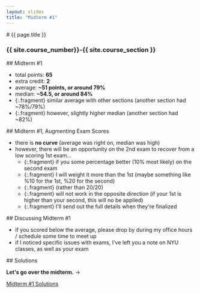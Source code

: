 ```yaml
---
layout: slides
title: "Midterm #1"
---
```

<section markdown="block" class="intro-slide">
# {{ page.title }}

### {{ site.course_number}}-{{ site.course_section }}

<p><small></small></p>
</section>
<section markdown="block">
## Midterm #1

* total points: __65__
* extra credit: __2__ 
* average: __~51 points, or around 79%__
* median: __~54.5, or around 84%__
* {:.fragment} similar average with other sections (another section had ~78%/79%)
* {:.fragment} however, slightly higher median (another section had ~82%)

</section>	

<section markdown="block">
## Midterm #1, Augmenting Exam Scores 

* there is __no curve__ (average was right on, median was high)
* however, there will be an opportunity on the 2nd exam to recover from a low scoring 1st exam...
	* {:.fragment} if you some percentage better (10% most likely) on the second exam
	* {:.fragment} I will weight it more than the 1st (maybe something like %10 for the 1st, %20 for the second)
	* {:.fragment} (rather than 20/20)
	* {:.fragment} will not work in the opposite direction (if your 1st is higher than your second, this will no be applied)
	* {:.fragment} I'll send out the full details when they're finalized


</section>

<section markdown="block">
## Discussing Midterm #1

* if you scored below the average, please drop by during my office hours / schedule some time to meet up
* if I noticed specific issues with exams, I've left you a note on NYU classes, as well as your exam
</section>

<section markdown="block">
## Solutions

__Let's go over the midterm.__ &rarr;

[Midterm #1 Solutions](../../resources/handouts/midterm_1/midterm_1_solutions.pdf)

</section>

